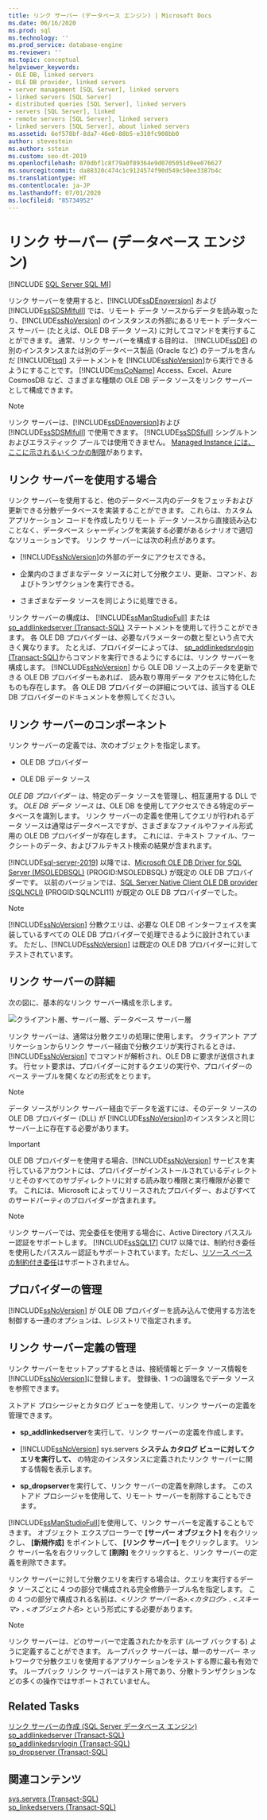 ```yaml
---
title: リンク サーバー (データベース エンジン) | Microsoft Docs
ms.date: 06/16/2020
ms.prod: sql
ms.technology: ''
ms.prod_service: database-engine
ms.reviewer: ''
ms.topic: conceptual
helpviewer_keywords:
- OLE DB, linked servers
- OLE DB provider, linked servers
- server management [SQL Server], linked servers
- linked servers [SQL Server]
- distributed queries [SQL Server], linked servers
- servers [SQL Server], linked
- remote servers [SQL Server], linked servers
- linked servers [SQL Server], about linked servers
ms.assetid: 6ef578bf-8da7-46e0-88b5-e310fc908bb0
author: stevestein
ms.author: sstein
ms.custom: seo-dt-2019
ms.openlocfilehash: 070dbf1c8f79a0f89364e9d0705051d9ee076627
ms.sourcegitcommit: da88320c474c1c9124574f90d549c50ee3387b4c
ms.translationtype: HT
ms.contentlocale: ja-JP
ms.lasthandoff: 07/01/2020
ms.locfileid: "85734952"
---
```

# <a name="linked-servers-database-engine"></a>リンク サーバー (データベース エンジン)

[!INCLUDE [SQL Server SQL MI](../../includes/applies-to-version/sql-asdbmi.md)]

  リンク サーバーを使用すると、[!INCLUDE[ssDEnoversion](../../includes/ssdenoversion-md.md)] および [!INCLUDE[ssSDSMIfull](../../includes/sssdsmifull-md.md)] では、リモート データ ソースからデータを読み取ったり、[!INCLUDE[ssNoVersion](../../includes/ssnoversion-md.md)] のインスタンスの外部にあるリモート データベース サーバー (たとえば、OLE DB データ ソース) に対してコマンドを実行することができます。 通常、リンク サーバーを構成する目的は、 [!INCLUDE[ssDE](../../includes/ssde-md.md)] の別のインスタンスまたは別のデータベース製品 (Oracle など) のテーブルを含んだ [!INCLUDE[tsql](../../includes/tsql-md.md)] ステートメントを [!INCLUDE[ssNoVersion](../../includes/ssnoversion-md.md)]から実行できるようにすることです。 [!INCLUDE[msCoName](../../includes/msconame-md.md)] Access、Excel、Azure CosmosDB など、さまざまな種類の OLE DB データ ソースをリンク サーバーとして構成できます。

> [!NOTE]
> リンク サーバーは、[!INCLUDE[ssDEnoversion](../../includes/ssdenoversion-md.md)]および [!INCLUDE[ssSDSMIfull](../../includes/sssdsmifull-md.md)] で使用できます。 [!INCLUDE[ssSDSfull](../../includes/sssdsfull-md.md)] シングルトンおよびエラスティック プールでは使用できません。 [Managed Instance には、ここに示されるいくつかの制限](https://docs.microsoft.com/azure/sql-database/sql-database-managed-instance-transact-sql-information#linked-servers)があります。 

## <a name="when-to-use-linked-servers"></a>リンク サーバーを使用する場合

  リンク サーバーを使用すると、他のデータベース内のデータをフェッチおよび更新できる分散データベースを実装することができます。 これらは、カスタム アプリケーション コードを作成したりリモート データ ソースから直接読み込むことなく、データベース シャーディングを実装する必要があるシナリオで適切なソリューションです。 リンク サーバーには次の利点があります。  
  
-   [!INCLUDE[ssNoVersion](../../includes/ssnoversion-md.md)]の外部のデータにアクセスできる。  
  
-   企業内のさまざまなデータ ソースに対して分散クエリ、更新、コマンド、およびトランザクションを実行できる。  
  
-   さまざまなデータ ソースを同じように処理できる。  
  
リンク サーバーの構成は、 [!INCLUDE[ssManStudioFull](../../includes/ssmanstudiofull-md.md)] または [sp_addlinkedserver &#40;Transact-SQL&#41;](../../relational-databases/system-stored-procedures/sp-addlinkedserver-transact-sql.md) ステートメントを使用して行うことができます。 各 OLE DB プロバイダーは、必要なパラメーターの数と型という点で大きく異なります。 たとえば、プロバイダーによっては、 [sp_addlinkedsrvlogin &#40;Transact-SQL&#41;](../../relational-databases/system-stored-procedures/sp-addlinkedsrvlogin-transact-sql.md)からコマンドを実行できるようにするには、リンク サーバーを構成します。 [!INCLUDE[ssNoVersion](../../includes/ssnoversion-md.md)] から OLE DB ソース上のデータを更新できる OLE DB プロバイダーもあれば、 読み取り専用データ アクセスに特化したものも存在します。 各 OLE DB プロバイダーの詳細については、該当する OLE DB プロバイダーのドキュメントを参照してください。  
  
## <a name="linked-server-components"></a>リンク サーバーのコンポーネント  
 リンク サーバーの定義では、次のオブジェクトを指定します。  
  
-   OLE DB プロバイダー  
  
-   OLE DB データ ソース  
  
*OLE DB プロバイダー* は、特定のデータ ソースを管理し、相互運用する DLL です。 *OLE DB データ ソース* は、OLE DB を使用してアクセスできる特定のデータベースを識別します。 リンク サーバーの定義を使用してクエリが行われるデータ ソースは通常はデータベースですが、さまざまなファイルやファイル形式用の OLE DB プロバイダーが存在します。 これには、テキスト ファイル、ワークシートのデータ、およびフルテキスト検索の結果が含まれます。  
  
[!INCLUDE[sql-server-2019](../../includes/sssqlv15-md.md)] 以降では、[Microsoft OLE DB Driver for SQL Server (MSOLEDBSQL)](../../connect/oledb/oledb-driver-for-sql-server.md) (PROGID:MSOLEDBSQL) が既定の OLE DB プロバイダーです。 以前のバージョンでは、[SQL Server Native Client OLE DB provider (SQLNCLI)](../../relational-databases/native-client/sql-server-native-client.md) (PROGID:SQLNCLI11) が既定の OLE DB プロバイダーでした。
  
> [!NOTE]  
> [!INCLUDE[ssNoVersion](../../includes/ssnoversion-md.md)] 分散クエリは、必要な OLE DB インターフェイスを実装しているすべての OLE DB プロバイダーで処理できるように設計されています。 ただし、[!INCLUDE[ssNoVersion](../../includes/ssnoversion-md.md)] は既定の OLE DB プロバイダーに対してテストされています。  
  
## <a name="linked-server-details"></a>リンク サーバーの詳細  
 次の図に、基本的なリンク サーバー構成を示します。  
  
 ![クライアント層、サーバー層、データベース サーバー層](../../relational-databases/linked-servers/media/lsvr.gif "クライアント層、サーバー層、データベース サーバー層")  
  
リンク サーバーは、通常は分散クエリの処理に使用します。 クライアント アプリケーションからリンク サーバー経由で分散クエリが実行されるときは、 [!INCLUDE[ssNoVersion](../../includes/ssnoversion-md.md)] でコマンドが解析され、OLE DB に要求が送信されます。 行セット要求は、プロバイダーに対するクエリの実行や、プロバイダーのベース テーブルを開くなどの形式をとります。  

> [!NOTE]
> データ ソースがリンク サーバー経由でデータを返すには、そのデータ ソースの OLE DB プロバイダー (DLL) が [!INCLUDE[ssNoVersion](../../includes/ssnoversion-md.md)]のインスタンスと同じサーバー上に存在する必要があります。  
 
> [!IMPORTANT]
> OLE DB プロバイダーを使用する場合、[!INCLUDE[ssNoVersion](../../includes/ssnoversion-md.md)] サービスを実行しているアカウントには、プロバイダーがインストールされているディレクトリとそのすべてのサブディレクトリに対する読み取り権限と実行権限が必要です。 これには、Microsoft によってリリースされたプロバイダー、およびすべてのサードパーティのプロバイダーが含まれます。

> [!NOTE]
> リンク サーバーでは、完全委任を使用する場合に、Active Directory パススルー認証をサポートします。 [!INCLUDE[ssSQL17](../../includes/sssql17-md.md)] CU17 以降では、制約付き委任を使用したパススルー認証もサポートされています。ただし、[リソース ベースの制約付き委任](https://docs.microsoft.com/windows-server/security/kerberos/kerberos-constrained-delegation-overview)はサポートされません。

## <a name="managing-providers"></a>プロバイダーの管理  
[!INCLUDE[ssNoVersion](../../includes/ssnoversion-md.md)] が OLE DB プロバイダーを読み込んで使用する方法を制御する一連のオプションは、レジストリで指定されます。  
  
## <a name="managing-linked-server-definitions"></a>リンク サーバー定義の管理  
リンク サーバーをセットアップするときは、接続情報とデータ ソース情報を [!INCLUDE[ssNoVersion](../../includes/ssnoversion-md.md)]に登録します。 登録後、1 つの論理名でデータ ソースを参照できます。  
  
ストアド プロシージャとカタログ ビューを使用して、リンク サーバーの定義を管理できます。  
  
-   **sp_addlinkedserver**を実行して、リンク サーバーの定義を作成します。  
  
-   [!INCLUDE[ssNoVersion](../../includes/ssnoversion-md.md)] sys.servers **システム カタログ ビューに対してクエリを実行して、** の特定のインスタンスに定義されたリンク サーバーに関する情報を表示します。  
  
-   **sp_dropserver**を実行して、リンク サーバーの定義を削除します。 このストアド プロシージャを使用して、リモート サーバーを削除することもできます。  
  
[!INCLUDE[ssManStudioFull](../../includes/ssmanstudiofull-md.md)]を使用して、リンク サーバーを定義することもできます。 オブジェクト エクスプローラーで **[サーバー オブジェクト]** を右クリックし、 **[新規作成]** をポイントして、 **[リンク サーバー]** をクリックします。 リンク サーバー名を右クリックして **[削除]** をクリックすると、リンク サーバーの定義を削除できます。  
  
 リンク サーバーに対して分散クエリを実行する場合は、クエリを実行するデータ ソースごとに 4 つの部分で構成される完全修飾テーブル名を指定します。 この 4 つの部分で構成される名前は、<_リンク サーバー名>.<カタログ_> **.** <_スキーマ_> **.** <_オブジェクト名_> という形式にする必要があります。  
  
> [!NOTE]  
> リンク サーバーは、どのサーバーで定義されたかを示す (ループ バックする) ように定義することができます。 ループバック サーバーは、単一のサーバー ネットワークで分散クエリを使用するアプリケーションをテストする際に最も有効です。 ループバック リンク サーバーはテスト用であり、分散トランザクションなどの多くの操作ではサポートされていません。  
  
## <a name="related-tasks"></a>Related Tasks  
 [リンク サーバーの作成 &#40;SQL Server データベース エンジン&#41;](../../relational-databases/linked-servers/create-linked-servers-sql-server-database-engine.md)    
 [sp_addlinkedserver &#40;Transact-SQL&#41;](../../relational-databases/system-stored-procedures/sp-addlinkedserver-transact-sql.md)    
 [sp_addlinkedsrvlogin &#40;Transact-SQL&#41;](../../relational-databases/system-stored-procedures/sp-addlinkedsrvlogin-transact-sql.md)    
 [sp_dropserver &#40;Transact-SQL&#41;](../../relational-databases/system-stored-procedures/sp-dropserver-transact-sql.md)    
  
## <a name="related-content"></a>関連コンテンツ  
 [sys.servers &#40;Transact-SQL&#41;](../../relational-databases/system-catalog-views/sys-servers-transact-sql.md)    
 [sp_linkedservers &#40;Transact-SQL&#41;](../../relational-databases/system-stored-procedures/sp-linkedservers-transact-sql.md)  

